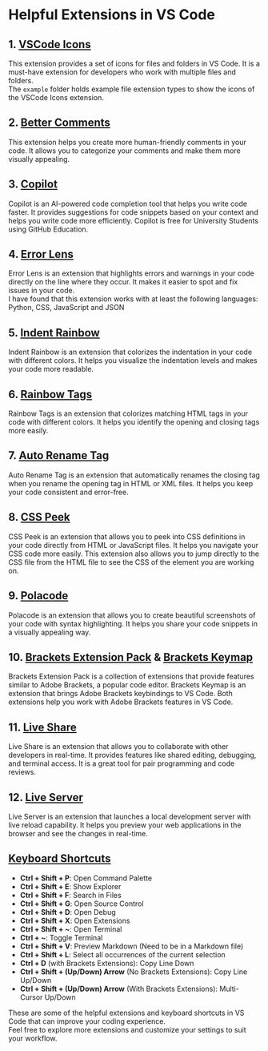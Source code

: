 # Helpful Extensions in VS Code


## 1. [VSCode Icons](https://marketplace.visualstudio.com/items?itemName=vscode-icons-team.vscode-icons)

This extension provides a set of icons for files and folders in VS Code. It is a must-have extension for developers who work with multiple files and folders.  
The `example` folder holds example file extension types to show the icons of the VSCode Icons extension.

## 2. [Better Comments](https://marketplace.visualstudio.com/items?itemName=aaron-bond.better-comments)

This extension helps you create more human-friendly comments in your code. It allows you to categorize your comments and make them more visually appealing.

## 3. [Copilot](https://marketplace.visualstudio.com/items?itemName=GitHub.copilot)

Copilot is an AI-powered code completion tool that helps you write code faster. It provides suggestions for code snippets based on your context and helps you write code more efficiently. Copilot is free for University Students using GitHub Education.

## 4. [Error Lens](https://marketplace.visualstudio.com/items?itemName=usernamehw.errorlens)

Error Lens is an extension that highlights errors and warnings in your code directly on the line where they occur. It makes it easier to spot and fix issues in your code.  
I have found that this extension works with at least the following languages: Python, CSS, JavaScript and JSON

## 5. [Indent Rainbow](https://marketplace.visualstudio.com/items?itemName=oderwat.indent-rainbow)

Indent Rainbow is an extension that colorizes the indentation in your code with different colors. It helps you visualize the indentation levels and makes your code more readable.

## 6. [Rainbow Tags](https://marketplace.visualstudio.com/items?itemName=bierner.rainbow-tags)

Rainbow Tags is an extension that colorizes matching HTML tags in your code with different colors. It helps you identify the opening and closing tags more easily.

## 7. [Auto Rename Tag](https://marketplace.visualstudio.com/items?itemName=formulahendry.auto-rename-tag)

Auto Rename Tag is an extension that automatically renames the closing tag when you rename the opening tag in HTML or XML files. It helps you keep your code consistent and error-free.

## 8. [CSS Peek](https://marketplace.visualstudio.com/items?itemName=pranaygp.vscode-css-peek)

CSS Peek is an extension that allows you to peek into CSS definitions in your code directly from HTML or JavaScript files. It helps you navigate your CSS code more easily. This extension also allows you to jump directly to the CSS file from the HTML file to see the CSS of the element you are working on.

## 9. [Polacode](https://marketplace.visualstudio.com/items?itemName=pnp.polacode)

Polacode is an extension that allows you to create beautiful screenshots of your code with syntax highlighting. It helps you share your code snippets in a visually appealing way.

## 10. [Brackets Extension Pack](https://marketplace.visualstudio.com/items?itemName=brackets.brackets-extension-pack) & [Brackets Keymap](https://marketplace.visualstudio.com/items?itemName=chrisdias.vscode-brackets-keymap)

Brackets Extension Pack is a collection of extensions that provide features similar to Adobe Brackets, a popular code editor. Brackets Keymap is an extension that brings Adobe Brackets keybindings to VS Code. Both extensions help you work with Adobe Brackets features in VS Code.

## 11. [Live Share](https://marketplace.visualstudio.com/items?itemName=MS-vsliveshare.vsliveshare)

Live Share is an extension that allows you to collaborate with other developers in real-time. It provides features like shared editing, debugging, and terminal access. It is a great tool for pair programming and code reviews.

## 12. [Live Server](https://marketplace.visualstudio.com/items?itemName=ritwickdey.LiveServer)

Live Server is an extension that launches a local development server with live reload capability. It helps you preview your web applications in the browser and see the changes in real-time.

## [Keyboard Shortcuts](https://code.visualstudio.com/shortcuts/keyboard-shortcuts-windows.pdf)

- **Ctrl + Shift + P**: Open Command Palette
- **Ctrl + Shift + E**: Show Explorer
- **Ctrl + Shift + F**: Search in Files
- **Ctrl + Shift + G**: Open Source Control
- **Ctrl + Shift + D**: Open Debug
- **Ctrl + Shift + X**: Open Extensions
- **Ctrl + Shift + ~**: Open Terminal
- **Ctrl + ~**: Toggle Terminal
- **Ctrl + Shift + V**: Preview Markdown (Need to be in a Markdown file)
- **Ctrl + Shift + L**: Select all occurrences of the current selection
- **Ctrl + D** (with Brackets Extensions): Copy Line Down
- **Ctrl + Shift + (Up/Down) Arrow** (No Brackets Extensions): Copy Line Up/Down
- **Ctrl + Shift + (Up/Down) Arrow** (With Brackets Extensions): Multi-Cursor Up/Down

These are some of the helpful extensions and keyboard shortcuts in VS Code that can improve your coding experience.  
Feel free to explore more extensions and customize your settings to suit your workflow.